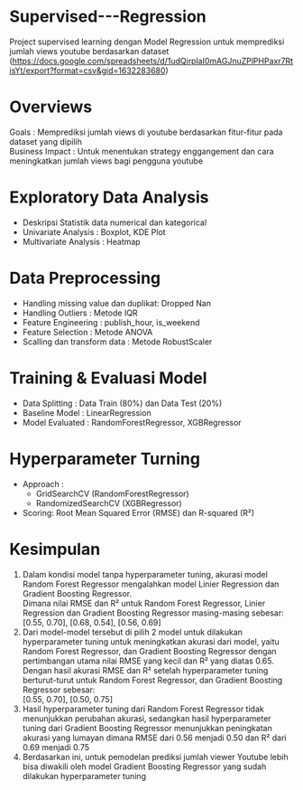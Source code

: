 # Supervised---Regression
Project supervised learning dengan Model Regression untuk memprediksi jumlah views youtube berdasarkan dataset (https://docs.google.com/spreadsheets/d/1udQirplaI0mAGJnuZPlPHPaxr7RtisYt/export?format=csv&gid=1632283680)

# Overviews
Goals : Memprediksi jumlah views di youtube berdasarkan fitur-fitur pada dataset yang dipilih <br>
Business Impact : Untuk menentukan strategy enggangement dan cara meningkatkan jumlah views bagi pengguna youtube

# Exploratory Data Analysis
- Deskripsi Statistik data numerical dan kategorical
- Univariate Analysis : Boxplot, KDE Plot
- Multivariate Analysis : Heatmap

# Data Preprocessing
- Handling missing value dan duplikat: Dropped Nan
- Handling Outliers : Metode IQR
- Feature Engineering : publish_hour, is_weekend
- Feature Selection : Metode ANOVA
- Scalling dan transform data : Metode RobustScaler

# Training & Evaluasi Model
- Data Splitting : Data Train (80%) dan Data Test (20%)
- Baseline Model : LinearRegression
- Model Evaluated : RandomForestRegressor, XGBRegressor

# Hyperparameter Turning
- Approach :
  - GridSearchCV (RandomForestRegressor)
  - RandomizedSearchCV (XGBRegressor)
- Scoring: Root Mean Squared Error (RMSE) dan R-squared (R²)

# Kesimpulan
1.   Dalam kondisi model tanpa hyperparameter tuning, akurasi model Random Forest Regressor mengalahkan model Linier Regression dan Gradient Boosting Regressor.<br>
Dimana nilai RMSE dan R² untuk  Random Forest Regressor, Linier Regression dan Gradient Boosting Regressor masing-masing sebesar:<br>
[0.55, 0.70], [0.68, 0.54], [0.56, 0.69]
2.   Dari model-model tersebut di pilih 2 model untuk dilakukan hyperparameter tuning untuk meningkatkan akurasi dari model, yaitu Random Forest Regressor, dan Gradient Boosting Regressor dengan pertimbangan utama nilai RMSE yang kecil dan R² yang diatas 0.65. <br>
Dengan hasil akurasi RMSE dan R² setelah hyperparameter tuning berturut-turut untuk Random Forest Regressor, dan Gradient Boosting Regressor sebesar:<br>
[0.55, 0.70], [0.50, 0.75]
3.   Hasil hyperparameter tuning dari Random Forest Regressor tidak menunjukkan perubahan akurasi, sedangkan hasil hyperparameter tuning dari Gradient Boosting Regressor menunjukkan peningkatan akurasi yang lumayan dimana RMSE dari 0.56 menjadi 0.50 dan R² dari 0.69 menjadi 0.75
4.   Berdasarkan ini, untuk pemodelan prediksi jumlah viewer Youtube lebih bisa diwakili oleh model Gradient Boosting Regressor yang sudah dilakukan hyperparameter tuning


